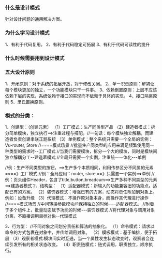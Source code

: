### 什么是设计模式
针对设计问题的通用解决方案。
### 为什么学习设计模式
1、有利于代码复用。
2、有利于代码稳定可拓展
3、有利于代码可读性的提升
### 什么时候需要用到设计模式
### 五大设计原则
1、开闭原则：对于系统的拓展开放，对于修改关闭。
2、单一职责原则：解耦让每个模块更加的独立，一个功能模块只干一件事。
3、依赖倒置原则：上层不应该依赖下层的实现，系统依赖于接口的实现而不依赖于具体的实现。
4、接口隔离原则
5、里氏置换原则。
### 模式的分类：
1、创建型：（创建元素）
（1）工厂模式：生产同类型产品
（2）建造者模式：拆分简单模块，独立执行==>注重过程与搭配。//一句话：每个模块独立解耦，而建造者负责创建串联正题系统
（3）单例模式：整个系统只需要一个全局的实例：Vu-router, Store
//====模式场景
//批量生产同类型的应用来满足频繁使用同一种类型的需求时--工厂模式
//当我们需要模块，拆分一个大的模块，同时是模块间独立解耦分工--建造着模式
//全局只需要一个实例，注重统一一体化---单例


//例：生产不同类型的按钮，==>生产多个本质相同，利用传参区分不同属的元素====》工厂模式
//例：全局应用：router, store ==》只需要一个实例==>单例
//例：页头组件Header，包含了title,button,breadcum==>生产多种不同类型的元素==>建造者模式
2、结构型：
（1）适配器模式：新输入的功能兼容旧的功能点，适配已有的方案。
（2）装饰器模式：增强已有的方案，动态将责任附加到对象上。例如：设备升级
（3）代理模式：不操作原对象本身，而操作其代理进行操作
//====模式场景
//中间转换参数模块间保持独立的时候----适配器模式。
//附着于多个组件上，批量动态赋予功能的时候---装饰器模式
//将代理对象与调用对象分离，不直接调用目标对象--代理模式

3、行为型：
//不同对象之间划分责任和算法的抽象化。
（1）命令模式：请求以命令的方式包裹在对象中，并传给调用对象。
（2）模板模式：基于编排，便于拓展
（3）观察者模式:模块间实时互通，当一个属性发生状态改变时，观察者会连续引发所有的相关状态改变。
（4）职责链模式：链式调用，职责独立，顺序执行。
